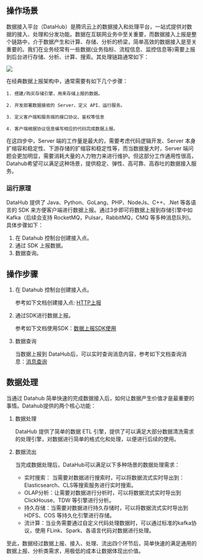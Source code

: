 ## 操作场景

数据接入平台（DataHub）是腾讯云上的数据接入和处理平台，一站式提供对数据的接入、处理和分发功能。数据在互联网业务中至关重要，而数据接入上报是整个链路中，介于数据产生和计算、存储、分析的桥梁，简单高效的数据接入是至关重要的。我们在业务经常有一些数据(业务指标、流程信息、监控信息等)需要上报到后台进行存储、分析、计算、搜索。其处理链路通常如下：

![](https://qcloudimg.tencent-cloud.cn/raw/66b42d8592956e8e96883253a34175ef.png)

在经典数据上报架构中，通常需要有如下几个步骤：

    1. 搭建/购买存储引擎，用来存储上报的数据。

    2. 开发部署数据接收的 Server、定义 API、运行服务。

    3. 定义客户端和服务端的接口协议、鉴权等信息

    4. 客户端根据协议信息编写相应的代码完成数据上报。

在这四步中，Server 端的工作量是最大的，需要考虑代码逻辑开发、Server 本身扩缩容和稳定性、下游存储的扩缩容和稳定性等，而当数据量大时，Server 端问题会更加明显，需要消耗大量的人力物力来进行维护。但这部分工作通用性很高，Datahub希望可以满足这种场景，提供稳定、弹性、高可靠、高吞吐的数据接入服务。

### 运行原理

DataHub 提供了 Java、Python、GoLang、PHP、NodeJs、C++、.Net 等各语言的 SDK 来方便客户端进行数据上报。通过3步即可将数据上报到存储引擎中如 Kafka（后续会支持 RocketMQ，Pulsar，RabbitMQ，CMQ 等多种消息队列)。具体步骤如下：

  1. 在 Datahub 控制台创建接入点。
  2. 通过 SDK 上报数据。
  3. 数据查询。

## 操作步骤

1. 在 Datahub 控制台创建接入点。

   参考如下文档创建接入点: [HTTP上报](https://cloud.tencent.com/document/product/597/66017)

2. 通过SDK进行数据上报。

   参考如下文档使用SDK：[数据上报SDK使用](https://cloud.tencent.com/document/product/597/71210)

3. 数据查询

   当数据上报到 DataHub后，可以实时查询消息内容，参考如下文档查询消息：[消息查询](https://cloud.tencent.com/document/product/597/53176)

##  数据处理

当通过 Datahub 简单快速的完成数据接入后，如何让数据产生价值才是最重要的事情。Datahub提供的两个核心功能：

1. 数据处理

   DataHub 提供了简单的数据 ETL 引擎，提供了可以满足大部分数据清洗需求的处理引擎，对数据进行简单的格式化和处理，以便进行后续的使用。

2. 数据流出

   当完成数据处理后，DataHub可以满足以下多种场景的数据处理需求：

   - 实时搜索： 当需要对数据进行搜索时，可以将数据流式实时导出到：Elasticsearch、CLS等搜索服务进行实时搜索。
   - OLAP分析：让需要对数据进行分析时，可以将数据流式实时导出到 ClickHouse、TDW 等引擎进行分析。
   - 持久存储：当需要对数据进行持久存储时，可以将数据流式实时导出到 HDFS、COS 等持久化引擎进行存储。
   - 流计算：当业务需要通过自定义代码处理数据时，可以通过标准的kafka协议，使用 FLink、Spark、各语言代码对数据进行处理。

至此，数据经过数据上报、接入、处理、流出四个环节后，简单快速的满足通用的数据上报、分析类需求，用极低的成本让数据体现出价值。
